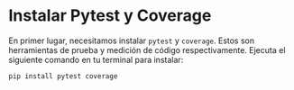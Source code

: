 # Instalar Pytest y Coverage

En primer lugar, necesitamos instalar `pytest` y `coverage`. Estos son herramientas de prueba y medición de código respectivamente. Ejecuta el siguiente comando en tu terminal para instalar:

```bash
pip install pytest coverage
```
